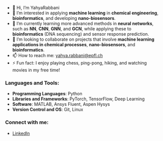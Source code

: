 - 👋 Hi, I’m YahyaRabbani 
- 👀 I’m interested in applying **machine learning** in **chemical engineering**, **bioinformatics**, and developing **nano-biosensors**.  
- 🌱 I’m currently learning more advanced methods in **neural networks**, such as **NN**, **CNN**, **GNN**, and **GCN**, while applying these to **bioinformatics** (DNA sequencing) and sensor response prediction.  
- 💞️ I’m looking to collaborate on projects that involve **machine learning applications in chemical processes**, **nano-biosensors**, and **bioinformatics**.  
- 📫 How to reach me: [yahya.rabbani@epfl.ch](mailto:yahya.rabbani@epfl.ch)
- ⚡ Fun fact: I enjoy playing chess, ping-pong, hiking, and watching movies in my free time!


<!---
YahyaRabbani20/YahyaRabbani20 is a ✨ special ✨ repository because its `README.md` (this file) appears on your GitHub profile.
You can click the Preview link to take a look at your changes.
--->
### Languages and Tools:
- **Programming Languages**: Python
- **Libraries and Frameworks**: PyTorch, TensorFlow, Deep Learning  
- **Software**: MATLAB, Ansys Fluent, Aspen Hysys 
- **Version Control and OS**: Git, Linux

### Connect with me:
- [LinkedIn](https://www.linkedin.com/in/yahyarabbani/)
